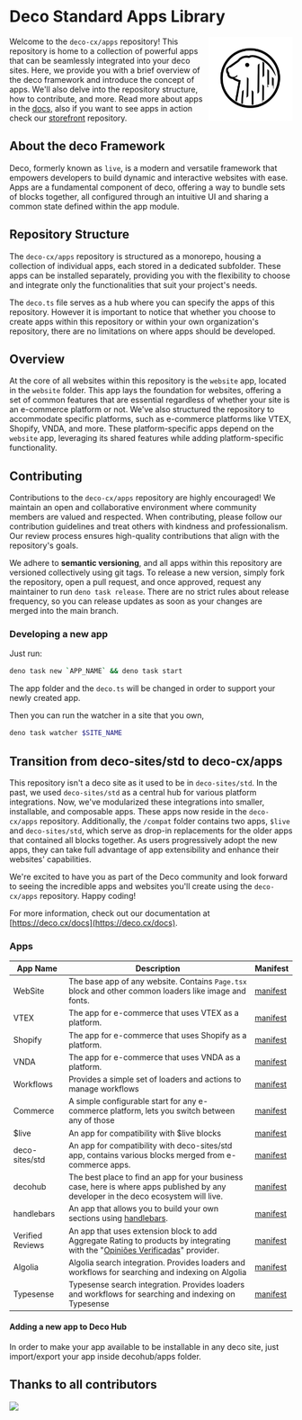 # Deco Standard **Apps** Library

<img align="right" src="/assets/logo.svg" height="150px" alt="The Deco Framework logo: A capybara in its natural habitat">

Welcome to the `deco-cx/apps` repository! This repository is home to a collection of powerful apps that can be seamlessly integrated into your deco sites. Here, we provide you with a brief overview of the deco framework and introduce the concept of apps. We'll also delve into the repository structure, how to contribute, and more. Read more about apps in the [docs](https://www.deco.cx/docs/en/concepts/app), also if you want to see apps in action check our [storefront](https://github.com/deco-sites/storefront) repository.

## About the deco Framework

Deco, formerly known as `live`, is a modern and versatile framework that empowers developers to build dynamic and interactive websites with ease. Apps are a fundamental component of deco, offering a way to bundle sets of blocks together, all configured through an intuitive UI and sharing a common state defined within the app module.

## Repository Structure

The `deco-cx/apps` repository is structured as a monorepo, housing a collection of individual apps, each stored in a dedicated subfolder. These apps can be installed separately, providing you with the flexibility to choose and integrate only the functionalities that suit your project's needs.

The `deco.ts` file serves as a hub where you can specify the apps of this repository. However it is important to notice that whether you choose to create apps within this repository or within your own organization's repository, there are no limitations on where apps should be developed.

## Overview

At the core of all websites within this repository is the `website` app, located in the `website` folder. This app lays the foundation for websites, offering a set of common features that are essential regardless of whether your site is an e-commerce platform or not. We've also structured the repository to accommodate specific platforms, such as e-commerce platforms like VTEX, Shopify, VNDA, and more. These platform-specific apps depend on the `website` app, leveraging its shared features while adding platform-specific functionality.

## Contributing

Contributions to the `deco-cx/apps` repository are highly encouraged! We maintain an open and collaborative environment where community members are valued and respected. When contributing, please follow our contribution guidelines and treat others with kindness and professionalism. Our review process ensures high-quality contributions that align with the repository's goals.

We adhere to **semantic versioning**, and all apps within this repository are versioned collectively using git tags. To release a new version, simply fork the repository, open a pull request, and once approved, request any maintainer to run `deno task release`. There are no strict rules about release frequency, so you can release updates as soon as your changes are merged into the main branch.

### Developing a new app

Just run:

```sh
deno task new `APP_NAME` && deno task start
```

The app folder and the `deco.ts` will be changed in order to support your newly created app.

Then you can run the watcher in a site that you own,

```sh
deno task watcher $SITE_NAME
```

## Transition from deco-sites/std to deco-cx/apps

This repository isn't a deco site as it used to be in `deco-sites/std`. In the past, we used `deco-sites/std` as a central hub for various platform integrations. Now, we've modularized these integrations into smaller, installable, and composable apps. These apps now reside in the `deco-cx/apps` repository. Additionally, the `/compat` folder contains two apps, `$live` and `deco-sites/std`, which serve as drop-in replacements for the older apps that contained all blocks together. As users progressively adopt the new apps, they can take full advantage of app extensibility and enhance their websites' capabilities.

We're excited to have you as part of the Deco community and look forward to seeing the incredible apps and websites you'll create using the `deco-cx/apps` repository. Happy coding!

For more information, check out our documentation at [https://deco.cx/docs](https://deco.cx/docs).

### Apps

| App Name       | Description                                                                                                                          | Manifest                                  |
| -------------- | ------------------------------------------------------------------------------------------------------------------------------------ | ----------------------------------------- |
| WebSite        | The base app of any website. Contains `Page.tsx` block and other common loaders like image and fonts.                                | [manifest](/website/manifest.gen.ts)      |
| VTEX           | The app for e-commerce that uses VTEX as a platform.                                                                                 | [manifest](/vtex/manifest.gen.ts)         |
| Shopify        | The app for e-commerce that uses Shopify as a platform.                                                                              | [manifest](/shopify/manifest.gen.ts)      |
| VNDA           | The app for e-commerce that uses VNDA as a platform.                                                                                 | [manifest](/vnda/manifest.gen.ts)         |
| Workflows      | Provides a simple set of loaders and actions to manage workflows                                                                     | [manifest](/workflows/manifest.gen.ts)    |
| Commerce       | A simple configurable start for any e-commerce platform, lets you switch between any of those                                        | [manifest](/commerce/manifest.gen.ts)     |
| $live          | An app for compatibility with $live blocks                                                                                           | [manifest](/compat/$live/manifest.gen.ts) |
| deco-sites/std | An app for compatibility with deco-sites/std app, contains various blocks merged from e-commerce apps.                               | [manifest](/compat/std/manifest.gen.ts)   |
| decohub        | The best place to find an app for your business case, here is where apps published by any developer in the deco ecosystem will live. | [manifest](/decohub/manifest.gen.ts)      |
| handlebars        | An app that allows you to build your own sections using [handlebars](https://handlebarsjs.com/). | [manifest](/handlebars/manifest.gen.ts)      |
| Verified Reviews | An app that uses extension block to add Aggregate Rating to products by integrating with the "[Opiniões Verificadas](https://www.opinioes-verificadas.com.br/br/)" provider. | [manifest](/verified-reviews/manifest.gen.ts)      |
| Algolia | Algolia search integration. Provides loaders and workflows for searching and indexing on Algolia | [manifest](/algolia/manifest.gen.ts)      |
| Typesense | Typesense search integration. Provides loaders and workflows for searching and indexing on Typesense | [manifest](/algolia/manifest.gen.ts)      |

#### Adding a new app to Deco Hub

In order to make your app available to be installable in any deco site, just import/export your app inside decohub/apps folder.

## Thanks to all contributors

<a href="https://github.com/deco-cx/apps/graphs/contributors">
  <img src="https://contributors-img.web.app/image?repo=deco-cx/apps" />
</a>
